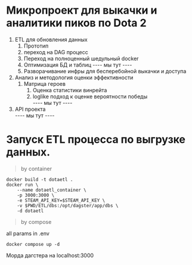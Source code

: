 
# Микропроект для выкачки и аналитики пиков по Dota 2

1) ETL для обновления данных
    1. Прототип
    2. переход на DAG процесс
    3. Переход на полноценный шедульный docker  
    4. Оптимизация БД и таблиц
    ---- мы тут ----
    5. Разворачивание инфры для бесперебойной выкачки и доступа
2) Анализ и методология оценки эффективности
    1. Матрица героев
        1. Оценка статистики винрейта
        2. loglike подход к оценке вероятности победы  
            ---- мы тут ----
3) API проекта  
        ---- мы тут ----


#  Запуск ETL процесса по выгрузке данных.  
> by container
```
docker build -t dotaetl .
docker run \
    --name dotaetl_container \
    -p 3000:3000 \
    -e STEAM_API_KEY=$STEAM_API_KEY \
    -v $PWD/ETL/dbs:/opt/dagster/app/dbs \
    -d dotaetl
```

> by compose    

all params in .env

```
docker compose up -d

```
Морда дагстера на  localhost:3000 